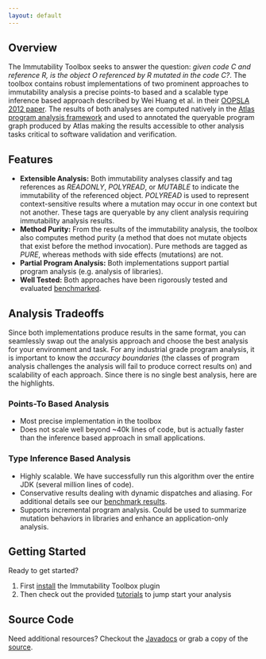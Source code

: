 ```yaml
---
layout: default
---
```


## Overview
The Immutability Toolbox seeks to answer the question: *given code C and reference R, is the object O referenced by R mutated in the code C?*. The toolbox contains robust implementations of two prominent approaches to immutability analysis a precise points-to based and a scalable type inference based approach described by Wei Huang et al. in their [OOPSLA 2012 paper](https://huangw5.github.io/docs/oopsla12.pdf). The results of both analyses are computed natively in the [Atlas program analysis framework](http://www.ensoftcorp.com/atlas/) and used to annotated the queryable program graph produced by Atlas making the results accessible to other analysis tasks critical to software validation and verification.

## Features
- **Extensible Analysis:** Both immutability analyses classify and tag references as *READONLY*, *POLYREAD*, or *MUTABLE* to indicate the immutability of the referenced object. *POLYREAD* is used to represent context-sensitive results where a mutation may occur in one context but not another. These tags are queryable by any client analysis requiring immutability analysis results.
- **Method Purity:** From the results of the immutability analysis, the toolbox also computes method purity (a method that does not mutate objects that exist before the method invocation). Pure methods are tagged as *PURE*, whereas methods with side effects (mutations) are not.
- **Partial Program Analysis:** Both implementations support partial program analysis (e.g. analysis of libraries).
- **Well Tested:** Both approaches have been rigorously tested and evaluated [benchmarked](https://kcsl.github.io/immutability-benchmark/).

## Analysis Tradeoffs
Since both implementations produce results in the same format, you can seamlessly swap out the analysis approach and choose the best analysis for your environment and task. For any industrial grade program analysis, it is important to know the *accuracy boundaries* (the classes of program analysis challenges the analysis will fail to produce correct results on) and scalability of each approach. Since there is no single best analysis, here are the highlights.

### Points-To Based Analysis
- Most precise implementation in the toolbox
- Does not scale well beyond ~40k lines of code, but is actually faster than the inference based approach in small applications.

### Type Inference Based Analysis
- Highly scalable. We have successfully run this algorithm over the entire JDK (several million lines of code).
- Conservative results dealing with dynamic dispatches and aliasing. For additional details see our [benchmark results](https://kcsl.github.io/immutability-benchmark/results).
- Supports incremental program analysis. Could be used to summarize mutation behaviors in libraries and enhance an application-only analysis.

## Getting Started
Ready to get started?

1. First [install](/immutability-toolbox/install) the Immutability Toolbox plugin
2. Then check out the provided [tutorials](/immutability-toolbox/tutorials) to jump start your analysis

## Source Code
Need additional resources? Checkout the [Javadocs](/immutability-toolbox/javadoc/index.html) or grab a copy of the [source](https://github.com/EnSoftCorp/immutability-toolbox).